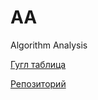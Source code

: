 # AA
Algorithm Analysis

[Гугл таблица](https://docs.google.com/spreadsheets/d/12etz4p1wj5U4veAxvCL8qzOwSaVg_VFRAeLx-k49TDc/edit#gid=0 " ")

[Репозиторий](https://git.iu7.bmstu.ru/rdyu18u815/aa " ")
